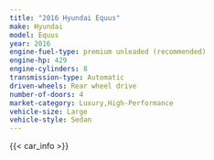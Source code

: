 ```yaml
---
title: "2016 Hyundai Equus"
make: Hyundai
model: Equus
year: 2016
engine-fuel-type: premium unleaded (recommended)
engine-hp: 429
engine-cylinders: 8
transmission-type: Automatic
driven-wheels: Rear wheel drive
number-of-doors: 4
market-category: Luxury,High-Performance
vehicle-size: Large
vehicle-style: Sedan
---
```


{{< car_info >}}
